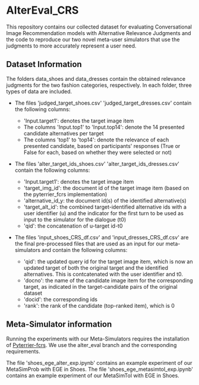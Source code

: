 # AlterEval_CRS
This repository contains our collected dataset for evaluating Conversational Image Recommendation models with Alternative Relevance Judgments and the code to reproduce our two novel meta-user simulators that use the judgments to more accurately represent a user need.

## Dataset Information
The folders data_shoes and data_dresses contain the obtained relevance judgments for the two fashion categories, respectively. In each folder, three types of data are included. 

- The files 'judged_target_shoes.csv' 'judged_target_dresses.csv' contain the following columns:
  -  'Input.target1': denotes the target image item
  -  The columns 'Input.top1' to 'Input.top14': denote the 14 presented candidate alternatives per target
  -  The columns 'top1' to 'top14': denote the relevance of each presented candidate, based on participants' responses (True or False for each, based on whether they were selected or not)
 
- The files 'alter_target_ids_shoes.csv' 'alter_target_ids_dresses.csv' contain the following columns:
   - 'Input.target1': denotes the target image item
   - 'target_img_id': the document id of the target image item (based on the pyterrier_fcrs implementation)
   - 'alternative_id_y: the document id(s) of the identified alternative(s)
   - 'target_alt_id': the combined target-identified alternative ids with a user identifier (u) and the indicator for the first turn to be used as input to the simulator for the dialogue (t0)
   - 'qid': the concatenation of u-target id-t0
 
- The files 'input_shoes_CRS_df.csv' and 'input_dresses_CRS_df.csv' are the final pre-processed files that are used as an input for our meta-simulators and contain the following columns:
  - 'qid': the updated query id for the target image item, which is now an updated target of both the original target and the identified alternatives. This is contcatenated with the user identifier and t0.
  - 'docno': the name of the candidate image item for the corresponding target, as indicated in the target-candidate pairs of the original dataset
  - 'docid': the corresponding ids
  - 'rank': the rank of the candidate (top-ranked item), which is 0


## Meta-Simulator information
Running the experiments with our Meta-Simulators requires the installation of [Pyterrier-fcrs](https://github.com/cmacdonald/pyterrier_fcrs). We use the alter_eval branch and the corresponding requirements.

The file 'shoes_ege_alter_exp.ipynb' contains an example experiment of our MetaSimProb with EGE in Shoes.
The file 'shoes_ege_metasimtol_exp.ipynb' contains an example experiment of our MetaSimTol with EGE in Shoes.
